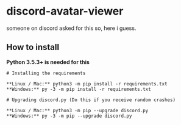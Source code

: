 # discord-avatar-viewer
someone on discord asked for this so, here i guess.

How to install
----------

**Python 3.5.3+ is needed for this**

    # Installing the requirements
    
    **Linux / Mac:** python3 -m pip install -r requirements.txt
    **Windows:** py -3 -m pip install -r requirements.txt
     
    # Upgrading discord.py (Do this if you receive random crashes)

    **Linux / Mac:** python3 -m pip --upgrade discord.py
    **Windows:** py -3 -m pip --upgrade discord.py
  
